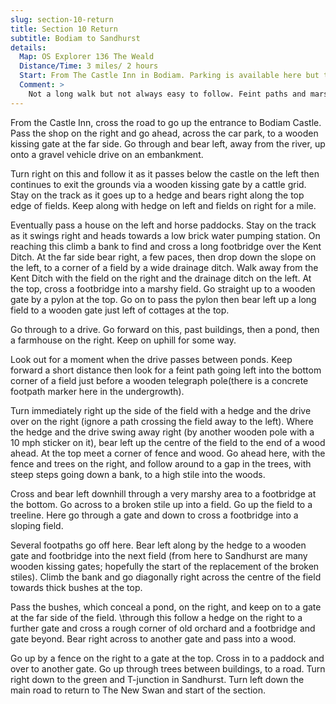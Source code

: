 ```yaml
---
slug: section-10-return
title: Section 10 Return
subtitle: Bodiam to Sandhurst
details:
  Map: OS Explorer 136 The Weald
  Distance/Time: 3 miles/ 2 hours
  Start: From The Castle Inn in Bodiam. Parking is available here but there may be a charge.
  Comment: >
    Not a long walk but not always easy to follow. Feint paths and marshy patches need time and care.
---
```

From the Castle Inn, cross the road to go up the entrance to Bodiam Castle. Pass the shop on the right and go ahead, across the car park, to a wooden kissing gate at the far side. Go through and bear left, away from the river, up onto a gravel vehicle drive on an embankment.

Turn right on this and follow it as it passes below the castle on the left then continues to exit the grounds via a wooden kissing gate by a cattle grid. Stay on the track as it goes up to a hedge and bears right along the top edge of fields. Keep along with hedge on left and fields on right for a mile.

Eventually pass a house on the left and horse paddocks. Stay on the track as it swings right and heads towards a low brick water pumping station. On reaching this climb a bank to find and cross a long footbridge over the Kent Ditch. At the far side bear right, a few paces, then drop down the slope on the left, to a corner of a field by a wide drainage ditch. Walk away from the Kent Ditch with the field on the right and the drainage ditch on the left. At the top, cross a footbridge into a marshy field. Go straight up to a wooden gate by a pylon at the top. Go on to pass the pylon then bear left up a long field to a wooden gate just left of cottages at the top.

Go through to a drive. Go forward on this, past buildings, then a pond, then a farmhouse on the right. Keep on uphill for some way.

Look out for a moment when the drive passes between ponds. Keep forward a short distance then look for a feint path going left into the bottom corner of a field just before a wooden telegraph pole(there is a concrete footpath marker here in the undergrowth).

Turn immediately right up the side of the field with a hedge and the drive over on the right (ignore a path crossing the field away to the left). Where the hedge and the drive swing away right (by another wooden pole with a 10 mph sticker on it), bear left up the centre of the field to the end of a wood ahead. At the top meet a corner of fence and wood. Go ahead here, with the fence and trees on the right, and follow around to a gap in the trees, with steep steps going down a bank, to a high stile into the woods.

Cross and bear left downhill through a very marshy area to a footbridge at the bottom. Go across to a broken stile up into a field. Go up the field to a treeline. Here go through a gate and down to cross a footbridge into a sloping field.

Several footpaths go off here. Bear left along by the hedge to a wooden gate and footbridge into the next field (from here to Sandhurst are many wooden kissing gates; hopefully the start of the replacement of the broken stiles). Climb the bank and go diagonally right across the centre of the field towards thick bushes at the top.

Pass the bushes, which conceal a pond, on the right, and keep on to a gate at the far side of the field. \through this follow a hedge on the right to a further gate and cross a rough corner of old orchard and a footbridge and gate beyond. Bear right across to another gate and pass into a wood.

Go up by a fence on the right to a gate at the top. Cross in to a paddock and over to another gate. Go up through trees between buildings, to a road. Turn right down to the green and T-junction in Sandhurst. Turn left down the main road to return to The New Swan and start of the section.

